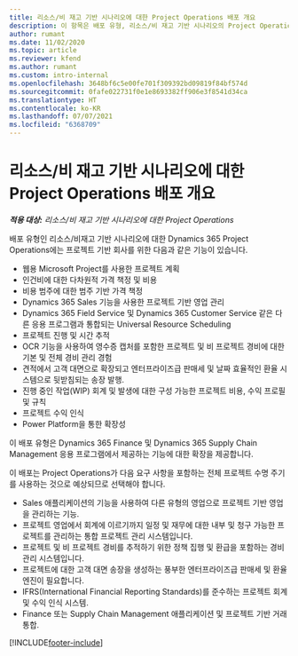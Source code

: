```yaml
---
title: 리소스/비 재고 기반 시나리오에 대한 Project Operations 배포 개요
description: 이 항목은 배포 유형, 리소스/비 재고 기반 시나리오의 Project Operations에 대한 정보를 제공합니다.
author: rumant
ms.date: 11/02/2020
ms.topic: article
ms.reviewer: kfend
ms.author: rumant
ms.custom: intro-internal
ms.openlocfilehash: 3648bf6c5e00fe701f309392bd09819f84bf574d
ms.sourcegitcommit: 0fafe022731f0e1e8693382ff906e3f8541d34ca
ms.translationtype: HT
ms.contentlocale: ko-KR
ms.lasthandoff: 07/07/2021
ms.locfileid: "6368709"
---
```

# <a name="project-operations-for-resourcenon-stocked-based-scenarios-deployment-overview"></a>리소스/비 재고 기반 시나리오에 대한 Project Operations 배포 개요

_**적용 대상:** 리소스/비 재고 기반 시나리오에 대한 Project Operations_

배포 유형인 리소스/비재고 기반 시나리오에 대한 Dynamics 365 Project Operations에는 프로젝트 기반 회사를 위한 다음과 같은 기능이 있습니다.

- 웹용 Microsoft Project를 사용한 프로젝트 계획
- 인건비에 대한 다차원적 가격 책정 및 비용
- 비용 범주에 대한 범주 기반 가격 책정
- Dynamics 365 Sales 기능을 사용한 프로젝트 기반 영업 관리
- Dynamics 365 Field Service 및 Dynamics 365 Customer Service 같은 다른 응용 프로그램과 통합되는 Universal Resource Scheduling
- 프로젝트 진행 및 시간 추적
- OCR 기능을 사용하여 영수증 캡처를 포함한 프로젝트 및 비 프로젝트 경비에 대한 기본 및 전체 경비 관리 경험
- 견적에서 고객 대면으로 확장되고 엔터프라이즈급 판매세 및 날짜 효율적인 환율 시스템으로 뒷받침되는 송장 발행.
- 진행 중인 작업(WIP) 회계 및 발생에 대한 구성 가능한 프로젝트 비용, 수익 프로필 및 규칙
- 프로젝트 수익 인식
- Power Platform을 통한 확장성

이 배포 유형은 Dynamics 365 Finance 및 Dynamics 365 Supply Chain Management 응용 프로그램에서 제공하는 기능에 대한 확장을 제공합니다.

이 배포는 Project Operations가 다음 요구 사항을 포함하는 전체 프로젝트 수명 주기를 사용하는 것으로 예상되므로 선택해야 합니다.

- Sales 애플리케이션의 기능을 사용하여 다른 유형의 영업으로 프로젝트 기반 영업을 관리하는 기능.
- 프로젝트 영업에서 회계에 이르기까지 일정 및 재무에 대한 내부 및 청구 가능한 프로젝트를 관리하는 통합 프로젝트 관리 시스템입니다.
- 프로젝트 및 비 프로젝트 경비를 추적하기 위한 정책 집행 및 환급을 포함하는 경비 관리 시스템입니다.
- 프로젝트에 대한 고객 대면 송장을 생성하는 풍부한 엔터프라이즈급 판매세 및 환율 엔진이 필요합니다.
- IFRS(International Financial Reporting Standards)를 준수하는 프로젝트 회계 및 수익 인식 시스템.
- Finance 또는 Supply Chain Management 애플리케이션 및 프로젝트 기반 거래 통합.


[!INCLUDE[footer-include](../includes/footer-banner.md)]
